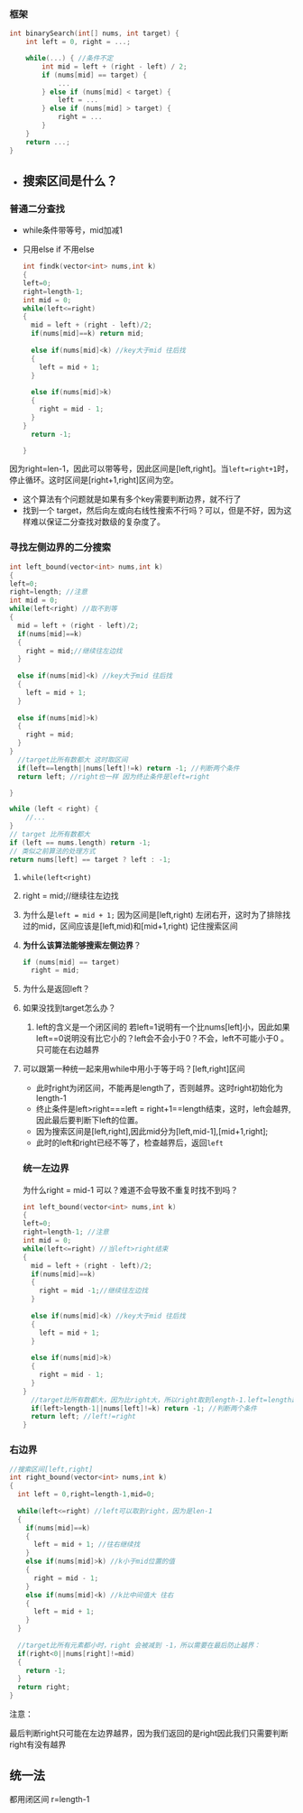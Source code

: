### 框架



```c
int binarySearch(int[] nums, int target) {
    int left = 0, right = ...;

    while(...) { //条件不定
        int mid = left + (right - left) / 2;
        if (nums[mid] == target) {
            ...
        } else if (nums[mid] < target) {
            left = ...
        } else if (nums[mid] > target) {
            right = ...
        }
    }
    return ...;
}
```



- 搜索区间是什么？
  - 

### 普通二分查找



- while条件带等号，mid加减1

- 只用else if 不用else

  ```c
  int findk(vector<int> nums,int k)
  {
  left=0;
  right=length-1;
  int mid = 0;
  while(left<=right)
  {
    mid = left + (right - left)/2;
    if(nums[mid]==k) return mid;
    
    else if(nums[mid]<k) //key大于mid 往后找
    {
      left = mid + 1;
    }
    
    else if(nums[mid]>k)
    {
      right = mid - 1;
    }
  }
    return -1;
  
  }
  ```

因为right=len-1，因此可以带等号，因此区间是[left,right]。当`left=right+1`时，停止循环。这时区间是[right+1,right]区间为空。

- 这个算法有个问题就是如果有多个key需要判断边界，就不行了
- 找到一个 target，然后向左或向右线性搜索不行吗？可以，但是不好，因为这样难以保证二分查找对数级的复杂度了。





### 寻找左侧边界的二分搜索

```cpp
int left_bound(vector<int> nums,int k)
{
left=0;
right=length; //注意
int mid = 0;
while(left<right) //取不到等
{
  mid = left + (right - left)/2;
  if(nums[mid]==k)
  {
    right = mid;//继续往左边找
  }
  
  else if(nums[mid]<k) //key大于mid 往后找
  {
    left = mid + 1;
  }
  
  else if(nums[mid]>k)
  {
    right = mid;
  }
}
  //target比所有数都大 这时取区间
  if(left==length||nums[left]!=k) return -1; //判断两个条件
  return left; //right也一样 因为终止条件是left=right

}

while (left < right) {
    //...
}
// target 比所有数都大
if (left == nums.length) return -1;
// 类似之前算法的处理方式
return nums[left] == target ? left : -1;
```



1. `while(left<right)`

2. right = mid;//继续往左边找

3. 为什么是`left = mid + 1;` 因为区间是[left,right) 左闭右开，这时为了排除找过的mid，区间应该是[left,mid)和[mid+1,right) 记住搜索区间

4. **为什么该算法能够搜索左侧边界**？

   ```cpp
   if (nums[mid] == target)
     right = mid;
   ```

5. 为什么是返回left？

6. 如果没找到target怎么办？

   1. left的含义是一个闭区间的 若left=1说明有一个比nums[left]小，因此如果left==0说明没有比它小的？left会不会小于0？不会，left不可能小于0 。只可能在右边越界

7. 可以跟第一种统一起来用while中用小于等于吗？[left,right]区间

   - 此时right为闭区间，不能再是length了，否则越界。这时right初始化为length-1
   - 终止条件是left>right===left = right+1\==length结束，这时，left会越界,因此最后要判断下left的位置。
   - 因为搜索区间是[left,right],因此mid分为[left,mid-1],[mid+1,right];
   - 此时的left和right已经不等了，检查越界后，返回`left`

   
   
   ### 统一左边界
   
   为什么right = mid-1 可以？难道不会导致不重复时找不到吗？
   
   ```cpp
   int left_bound(vector<int> nums,int k)
   {
   left=0;
   right=length-1; //注意
   int mid = 0;
   while(left<=right) //当left>right结束
   {
     mid = left + (right - left)/2;
     if(nums[mid]==k)
     {
       right = mid -1;//继续往左边找
     }
     
     else if(nums[mid]<k) //key大于mid 往后找
     {
       left = mid + 1;
     }
     
     else if(nums[mid]>k)
     {
       right = mid - 1;
     }
   }
     //target比所有数都大，因为比right大，所以right取到length-1.left=length越界
     if(left>length-1||nums[left]!=k) return -1; //判断两个条件
     return left; //left!=right
   }
   ```

### 右边界

```cpp
//搜索区间[left,right]
int right_bound(vector<int> nums,int k)
{
  int left = 0,right=length-1,mid=0;
  
  while(left<=right) //left可以取到right，因为是len-1
  {
    if(nums[mid]==k)
    {
      left = mid + 1; //往右继续找
    }
    else if(nums[mid]>k) //k小于mid位置的值
    {
      right = mid - 1;
    }
    else if(nums[mid]<k) //k比中间值大 往右
    {
      left = mid + 1;
    }
  }
   
  //target比所有元素都小时，right 会被减到 -1，所以需要在最后防止越界：
  if(right<0||nums[right]!=mid)
  {
    return -1;
  }
  return right;
}
```



注意：

​	最后判断right只可能在左边界越界，因为我们返回的是right因此我们只需要判断right有没有越界

## 统一法

都用闭区间 r=length-1









